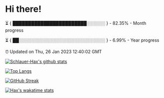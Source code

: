 # Hi there!

⏳ { ████████████████████████░░░░░░ } - 82.35% - Month progress

⏳ { ██░░░░░░░░░░░░░░░░░░░░░░░░░░░░ } - 6.99% - Year progress

⏰ Updated on Thu, 26 Jan 2023 12:40:02 GMT


[![Schlauer-Hax's github stats](https://github-readme-stats.vercel.app/api?username=Schlauer-Hax&show_icons=true&theme=dark&count_private=true)](https://github.com/Schlauer-Hax)


[![Top Langs](https://github-readme-stats.vercel.app/api/top-langs/?username=Schlauer-Hax&layout=compact&theme=dark)](https://github.com/Schlauer-Hax?tab=repositories)

[![GitHub Streak](https://streak-stats.demolab.com?user=Schlauer-Hax&theme=dark)](https://git.io/streak-stats)

[![Hax's wakatime stats](https://github-readme-stats.vercel.app/api/wakatime?username=Hax&theme=dark)](https://wakatime.com/@Hax)

